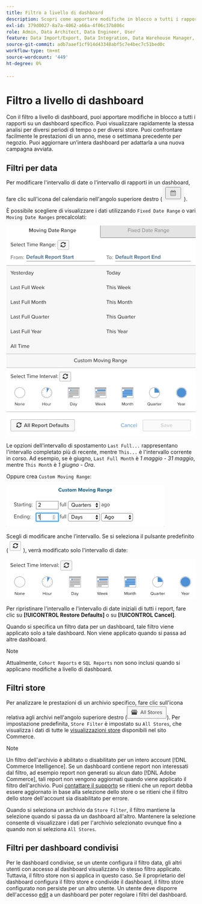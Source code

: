 ```yaml
---
title: Filtro a livello di dashboard
description: Scopri come apportare modifiche in blocco a tutti i rapporti su un dashboard specifico.
exl-id: 379d0027-8a7a-4062-a66a-4f06c37b806c
role: Admin, Data Architect, Data Engineer, User
feature: Data Import/Export, Data Integration, Data Warehouse Manager, Commerce Tables
source-git-commit: adb7aaef1cf914d43348abf5c7e4bec7c51bed0c
workflow-type: tm+mt
source-wordcount: '449'
ht-degree: 0%

---
```


# Filtro a livello di dashboard

Con il filtro a livello di dashboard, puoi apportare modifiche in blocco a tutti i rapporti su un dashboard specifico. Puoi visualizzare rapidamente la stessa analisi per diversi periodi di tempo o per diversi store. Puoi confrontare facilmente le prestazioni di un anno, mese o settimana precedente per negozio. Puoi aggiornare un’intera dashboard per adattarla a una nuova campagna avviata.

## Filtri per data

Per modificare l&#39;intervallo di date o l&#39;intervallo di rapporti in un dashboard, fare clic sull&#39;icona del calendario nell&#39;angolo superiore destro (![calendario](../../assets/calendar-button.png)).

È possibile scegliere di visualizzare i dati utilizzando `Fixed Date Range` o vari `Moving Date Ranges` precalcolati:

![spostamento di intervalli di date](../../assets/moving_date_ranges.png)

Le opzioni dell&#39;intervallo di spostamento `Last Full...` rappresentano l&#39;intervallo completato più di recente, mentre `This...` è l&#39;intervallo corrente in corso. Ad esempio, se è giugno, `Last Full Month` è _1 maggio - 31 maggio_, mentre `This Month` è _1 giugno - Ora_.

Oppure crea `Custom Moving Range`\:

![intervallo di spostamento personalizzato](../../assets/custom-moving-range.png)

Scegli di modificare anche l’intervallo. Se si seleziona il pulsante predefinito (![intervallo di tempo predefinito](../../assets/time_interval_default.png)), verrà modificato solo l&#39;intervallo di date:

![intervallo di tempo](../../assets/time_interval.png)

Per ripristinare l&#39;intervallo e l&#39;intervallo di date iniziali di tutti i report, fare clic su **[!UICONTROL Restore Defaults]** o su **[!UICONTROL Cancel]**.

Quando si specifica un filtro data per un dashboard, tale filtro viene applicato solo a tale dashboard. Non viene applicato quando si passa ad altre dashboard.

>[!NOTE]
>
>Attualmente, `Cohort Reports` e `SQL Reports` non sono inclusi quando si applicano modifiche a livello di dashboard.

## Filtri store

Per analizzare le prestazioni di un archivio specifico, fare clic sull&#39;icona relativa agli archivi nell&#39;angolo superiore destro (![Filtro store](../../assets/store-filter.png)). Per impostazione predefinita, `Store Filter` è impostato su `All Stores`, che visualizza i dati di tutte le [visualizzazioni store](https://experienceleague.adobe.com/docs/commerce-admin/stores-sales/site-store/store-views.html) disponibili nel sito Commerce.

>[!NOTE]
>
>Un filtro dell&#39;archivio è abilitato o disabilitato per un intero account [!DNL Commerce Intelligence]. Se un dashboard contiene report non interessati dal filtro, ad esempio report non generati su alcun dato [!DNL Adobe Commerce], tali report non vengono aggiornati quando viene applicato il filtro dell&#39;archivio. Puoi [contattare il supporto](https://experienceleague.adobe.com/docs/commerce-knowledge-base/kb/troubleshooting/miscellaneous/mbi-service-policies.html) se ritieni che un report debba essere aggiornato in base alla selezione dello store o se ritieni che il filtro dello store dell&#39;account sia disabilitato per errore.

Quando si seleziona un archivio da `Store Filter`, il filtro mantiene la selezione quando si passa da un dashboard all&#39;altro. Mantenere la selezione consente di visualizzare i dati per l&#39;archivio selezionato ovunque fino a quando non si seleziona `All Stores`.

## Filtri per dashboard condivisi

Per le dashboard condivise, se un utente configura il filtro data, gli altri utenti con accesso al dashboard visualizzano lo stesso filtro applicato. Tuttavia, il filtro store non si applica in questo caso. Se il proprietario del dashboard configura il filtro store e condivide il dashboard, il filtro store configurato non persiste per un altro utente. Un utente deve disporre dell&#39;accesso [edit](../../data-user/dashboards/share-dashboard-with-users.md) a un dashboard per poter regolare i filtri del dashboard.
